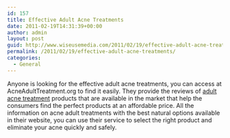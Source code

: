 ```yaml
---
id: 157
title: Effective Adult Acne Treatments
date: 2011-02-19T14:31:39+00:00
author: admin
layout: post
guid: http://www.wiseusemedia.com/2011/02/19/effective-adult-acne-treatments/
permalink: /2011/02/19/effective-adult-acne-treatments/
categories:
  - General
---
```

Anyone is looking for the effective adult acne treatments, you can access at AcneAdultTreatment.org to find it easily. They provide the reviews of [adult acne treatment](http://www.acneadulttreatment.org/) products that are available in the market that help the consumers find the perfect products at an affordable price. All the information on acne adult treatments with the best natural options available in their website, you can use their service to select the right product and eliminate your acne quickly and safely.